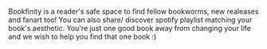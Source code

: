 Bookfinity is a reader's safe space to find fellow bookworms, new realeases and fanart too!
 You can also share/ discover spotify playlist matching your book's aesthetic. You're just one good book away from changing your life and we wish to help you find that one book :)

